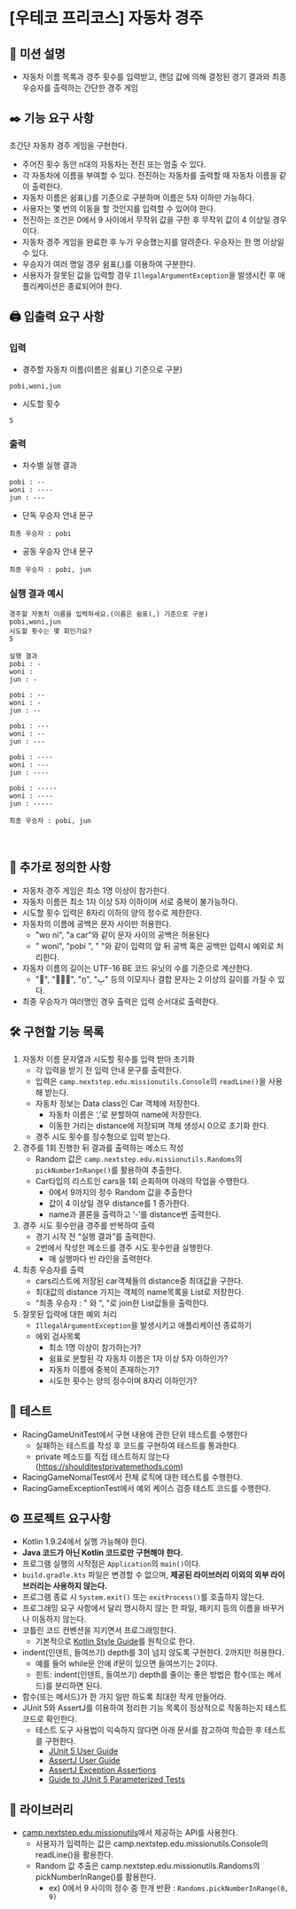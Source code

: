 # [우테코 프리코스] 자동차 경주

## 🚀 미션 설명
- 자동차 이름 목록과 경주 횟수를 입력받고, 랜덤 값에 의해 결정된 경기 결과와 최종 우승자를 출력하는 간단한 경주 게임 
 
## ✒️ 기능 요구 사항
초간단 자동차 경주 게임을 구현한다.
- 주어진 횟수 동안 n대의 자동차는 전진 또는 멈출 수 있다.
- 각 자동차에 이름을 부여할 수 있다. 전진하는 자동차를 출력할 때 자동차 이름을 같이 출력한다.
- 자동차 이름은 쉼표(,)를 기준으로 구분하며 이름은 5자 이하만 가능하다.
- 사용자는 몇 번의 이동을 할 것인지를 입력할 수 있어야 한다.
- 전진하는 조건은 0에서 9 사이에서 무작위 값을 구한 후 무작위 값이 4 이상일 경우이다.
- 자동차 경주 게임을 완료한 후 누가 우승했는지를 알려준다. 우승자는 한 명 이상일 수 있다.
- 우승자가 여러 명일 경우 쉼표(,)를 이용하여 구분한다.
- 사용자가 잘못된 값을 입력할 경우 `IllegalArgumentException`을 발생시킨 후 애플리케이션은 종료되어야 한다.
 
## 🖨️ 입출력 요구 사항
### 입력
- 경주할 자동차 이름(이름은 쉼표(,) 기준으로 구분)
```
pobi,woni,jun
```
- 시도할 횟수
```
5
```
### 출력
- 차수별 실행 결과
```
pobi : --
woni : ----
jun : ---
```
- 단독 우승자 안내 문구
```
최종 우승자 : pobi
```
- 공동 우승자 안내 문구
```
최종 우승자 : pobi, jun
```
### 실행 결과 예시
```
경주할 자동차 이름을 입력하세요.(이름은 쉼표(,) 기준으로 구분)
pobi,woni,jun
시도할 횟수는 몇 회인가요?
5

실행 결과
pobi : -
woni : 
jun : -

pobi : --
woni : -
jun : --

pobi : ---
woni : --
jun : ---

pobi : ----
woni : ---
jun : ----

pobi : -----
woni : ----
jun : -----

최종 우승자 : pobi, jun
```
 
## 🧷 추가로 정의한 사항
- 자동차 경주 게임은 최소 1명 이상이 참가한다.
- 자동차 이름은 최소 1자 이상 5자 이하이며 서로 중복이 불가능하다.
- 시도할 횟수 입력은 8자리 이하의 양의 정수로 제한한다.
- 자동차의 이름에 공백은 문자 사이만 허용한다.
    -  "wo ni", "a car"와 같이 문자 사이의 공백은 허용된다
    -  " woni", "pobi ", " "와 같이 입력의 앞 뒤 공백 혹은 공백만 입력시 예외로 처리한다.
- 자동차 이름의 길이는 UTF-16 BE 코드 유닛의 수를 기준으로 계산한다.
    - "👀", "👨‍👩‍👧", "n̥", "بِ" 등의 이모지나 결합 문자는 2 이상의 길이를 가질 수 있다.
- 최종 우승자가 여러명인 경우 출력은 입력 순서대로 출력한다.

## 🛠️ 구현할 기능 목록

1. 자동차 이름 문자열과 시도할 횟수를 입력 받아 초기화
    - 각 입력을 받기 전 입력 안내 문구를 출력한다.
    - 입력은 `camp.nextstep.edu.missionutils.Console`의 `readLine()`을 사용해 받는다.
    - 자동차 정보는 Data class인 Car 객체에 저장한다.
        - 자동차 이름은 ‘,’로 분할하여 name에 저장한다.
        - 이동한 거리는 distance에 저장되며 객체 생성시 0으로 초기화 한다.
    - 경주 시도 횟수를 정수형으로 입력 받는다.
2. 경주를 1회 진행한 뒤 결과를 출력하는 메소드 작성
    - Random 값은 `camp.nextstep.edu.missionutils.Randoms`의 `pickNumberInRange()`를 활용하여 추출한다.
    - Car타입의 리스트인 cars을 1회 순회하며 아래의 작업을 수행한다.
        - 0에서 9까지의 정수 Random 값을 추출한다
        - 값이 4 이상일 경우 distance를 1 증가한다.
        - name과 콜론을 출력하고 ‘-’를 distance번 출력한다.
3. 경주 시도 횟수만큼 경주를 반복하여 출력
    - 경기 시작 전 “실행 결과”를 출력한다.
    - 2번에서 작성한 메소드를 경주 시도 횟수만큼 실행한다.
        - 매 실행마다 빈 라인을 출력한다.
4. 최종 우승자를 출력
    - cars리스트에 저장된 car객체들의 distance중 최대값을 구한다.
    - 최대값의 distance 가지는 객체의 name목록을 List로 저장한다.
    - "최종 우승자 : " 와 ", "로 join한 List값들을 출력한다.
5. 잘못된 입력에 대한 예외 처리
    - `IllegalArgumentException`을 발생시키고 애플리케이션 종료하기
    - 에외 검사목록
        - 최소 1명 이상이 참가하는가?
        - 쉼표로 분할된 각 자동차 이름은 1자 이상 5자 이하인가?
        - 자동차 이름에 중복이 존재하는가?
        - 시도한 횟수는 양의 정수이며 8자리 이하인가?
 
## 📝 테스트
- RacingGameUnitTest에서 구현 내용에 관한 단위 테스트를 수행한다
    - 실패하는 테스트를 작성 후 코드를 구현하여 테스트를 통과한다.
    - private 메소드를 직접 테스트하지 않는다 (https://shoulditestprivatemethods.com)
- RacingGameNomalTest에서 전체 로직에 대한 테스트를 수행한다.
- RacingGameExceptionTest에서 예외 케이스 검증 테스트 코드를 수행한다.
 
## ⚙️ 프로젝트 요구사항
- Kotlin 1.9.24에서 실행 가능해야 한다.
- **Java 코드가 아닌 Kotlin 코드로만 구현해야 한다.**
- 프로그램 실행의 시작점은 `Application`의 `main()`이다.
- `build.gradle.kts` 파일은 변경할 수 없으며, **제공된 라이브러리 이외의 외부 라이브러리는 사용하지 않는다.**
- 프로그램 종료 시 `System.exit()` 또는 `exitProcess()`를 호출하지 않는다.
- 프로그래밍 요구 사항에서 달리 명시하지 않는 한 파일, 패키지 등의 이름을 바꾸거나 이동하지 않는다.
- 코틀린 코드 컨벤션을 지키면서 프로그래밍한다.
    - 기본적으로 [Kotlin Style Guide](https://github.com/woowacourse/woowacourse-docs/blob/main/styleguide/kotlin)를 원칙으로 한다.
- indent(인덴트, 들여쓰기) depth를 3이 넘지 않도록 구현한다. 2까지만 허용한다.
    - 예를 들어 while문 안에 if문이 있으면 들여쓰기는 2이다.
    - 힌트: indent(인덴트, 들여쓰기) depth를 줄이는 좋은 방법은 함수(또는 메서드)를 분리하면 된다.
- 함수(또는 메서드)가 한 가지 일만 하도록 최대한 작게 만들어라.
- JUnit 5와 AssertJ를 이용하여 정리한 기능 목록이 정상적으로 작동하는지 테스트 코드로 확인한다.
    - 테스트 도구 사용법이 익숙하지 않다면 아래 문서를 참고하여 학습한 후 테스트를 구현한다.
        - [JUnit 5 User Guide](https://junit.org/junit5/docs/current/user-guide)
        - [AssertJ User Guide](https://assertj.github.io/doc)
        - [AssertJ Exception Assertions](https://www.baeldung.com/assertj-exception-assertion)
        - [Guide to JUnit 5 Parameterized Tests](https://www.baeldung.com/parameterized-tests-junit-5)
## 📕 라이브러리
- [camp.nextstep.edu.missionutils](https://github.com/woowacourse-projects/mission-utils/tree/main/src/main/java/camp/nextstep/edu/missionutils)에서 제공하는 API를 사용한다.
  - 사용자가 입력하는 값은 camp.nextstep.edu.missionutils.Console의 readLine()을 활용한다.
  - Random 값 추출은 camp.nextstep.edu.missionutils.Randoms의 pickNumberInRange()를 활용한다.
      - ex) 0에서 9 사이의 정수 중 한개 반환 : `Randoms.pickNumberInRange(0, 9)`